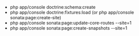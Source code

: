 
* php app/console doctrine:schema:create
* php app/console doctrine:fixtures:load (or php app/console sonata:page:create-site)
* php app/console sonata:page:update-core-routes --site=1
* php app/console sonata:page:create-snapshots --site=1
